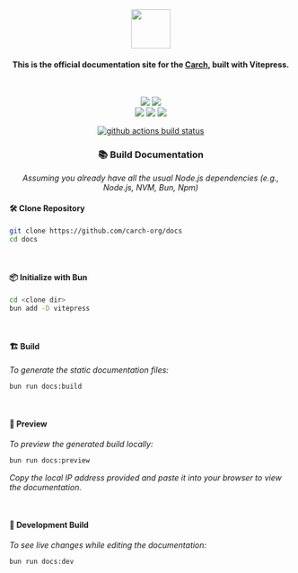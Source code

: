 <div align="center">
  
<img src="/docs/public/carch.png" width="70" />

<h4> 
  
This is the official documentation site for the [Carch](https://github.com/harilvfs/carch), built with Vitepress.
</h4>

</div>
<br>
<p align="center">
  <img src="https://img.shields.io/badge/Maintained%3F-Yes-1c1c29?style=for-the-badge&color=ef9f9c&logoColor=85e185&labelColor=1c1c29">
  <img src="https://img.shields.io/github/license/carch-org/docs?style=for-the-badge&color=e0ea9d&logoColor=D9E0EE&labelColor=171b22">
  <br>
  <img src="https://img.shields.io/github/last-commit/carch-org/docs?style=for-the-badge&logo=github&color=7dc4e4&logoColor=D9E0EE&labelColor=1c1c29"/> <img src="https://img.shields.io/github/stars/carch-org/docs?style=for-the-badge&logo=apachespark&color=eed49f&logoColor=D9E0EE&labelColor=1c1c29"/> <img src="https://img.shields.io/github/forks/carch-org/docs?style=for-the-badge&color=9dc3ea&logoColor=D9E0EE&labelColor=1c1c29" />
</p>

<div align = "center"
  
[![github actions build status][check]][link]

</div>

<div align="center">
  
### 📚 Build Documentation

*Assuming you already have all the usual Node.js dependencies (e.g., Node.js, NVM, Bun, Npm)*

</div>

#### 🛠️ Clone Repository

```sh
git clone https://github.com/carch-org/docs
cd docs
```

<br>

#### 📦 Initialize with Bun

```bash
cd <clone dir>
bun add -D vitepress
```

<br>

#### 🏗️ Build
*To generate the static documentation files:*

```sh
bun run docs:build
```

<br>

#### 👀 Preview 
*To preview the generated build locally:*

```sh
bun run docs:preview
```
  
*Copy the local IP address provided and paste it into your browser to view the documentation.*

<br>

#### 🔄 Development Build

*To see live changes while editing the documentation:*

```sh
bun run docs:dev
```

[check]: https://github.com/carch-org/docs/actions/workflows/docs.yml/badge.svg
[link]: https://github.com/carch-org/docs/actions/workflows/docs.yml

